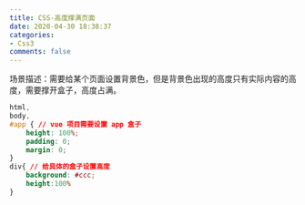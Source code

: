 ```yaml
---
title: CSS-高度撑满页面
date: 2020-04-30 18:38:37
categories:
- Css3
comments: false
---
```


场景描述：需要给某个页面设置背景色，但是背景色出现的高度只有实际内容的高度，需要撑开盒子，高度占满。

```css
html,
body,
#app { // vue 项目需要设置 app 盒子
    height: 100%;
    padding: 0;
    margin: 0;
}
div{ // 给具体的盒子设置高度
    background: #ccc;
    height:100%
}
```

